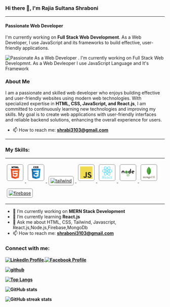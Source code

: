 ### Hi there 👋, I'm Rajia Sultana Shraboni
----------------------------------

#### Passionate Web Developer 
I'm currently working on <strong>Full Stack Web Development</strong>. As a Web Developer, I use JavaScript and its frameworks to build effective, user-friendly applications.

![Passionate As a Web Developer . I'm currently working on Full Stack Web Developmnt. As a Web Devleoper I use JavaScript Language and It's Framework](https://media.licdn.com/dms/image/v2/D5616AQE3tOL_neJF3w/profile-displaybackgroundimage-shrink_350_1400/profile-displaybackgroundimage-shrink_350_1400/0/1704393950168?e=1736380800&v=beta&t=DHevVgpbdlCCcc9LI26A-SDAk6TtxmJqIKnKrZRHyQU)



### About Me
I am a passionate and skilled web developer who enjoys building effective and user-friendly websites using modern web technologies. With specialized expertise in **HTML, CSS, JavaScript, and React.js**, I am committed to continuously learning new technologies and improving my skills. My goal is to create web applications with user-friendly interfaces and reliable backend solutions, enhancing the overall experience for users.

- 📫 How to reach me: **shrabi3103@gmail.com**

-------------------------------------------

### My Skills:
--------------------------------


 <p align="left">    <a href="https://www.w3.org/html/" target="_blank" rel="noreferrer">      <img src="https://raw.githubusercontent.com/devicons/devicon/master/icons/html5/html5-original-wordmark.svg" alt="html5" width="40" height="40" style="border: 1px solid gray; padding: 5px; margin: 5px; border-radius: 5px;"/>    </a>    <a href="https://www.w3schools.com/css/" target="_blank" rel="noreferrer">      <img src="https://raw.githubusercontent.com/devicons/devicon/master/icons/css3/css3-original-wordmark.svg" alt="css3" width="40" height="40" style="border: 1px solid gray; padding: 5px; margin: 5px; border-radius: 5px;"/>    </a>    <a href="https://tailwindcss.com/" target="_blank" rel="noreferrer">      <img src="https://www.vectorlogo.zone/logos/tailwindcss/tailwindcss-icon.svg" alt="tailwind" width="40" height="40" style="border: 1px solid gray; padding: 5px; margin: 5px; border-radius: 5px;"/>    </a>    <a href="https://developer.mozilla.org/en-US/docs/Web/JavaScript" target="_blank" rel="noreferrer">      <img src="https://raw.githubusercontent.com/devicons/devicon/master/icons/javascript/javascript-original.svg" alt="javascript" width="40" height="40" style="border: 1px solid gray; padding: 5px; margin: 5px; border-radius: 5px;"/>    </a>    <a href="https://reactjs.org/" target="_blank" rel="noreferrer">      <img src="https://raw.githubusercontent.com/devicons/devicon/master/icons/react/react-original-wordmark.svg" alt="react" width="40" height="40" style="border: 1px solid gray; padding: 5px; margin: 5px; border-radius: 5px;"/>    </a>    <a href="https://nodejs.org" target="_blank" rel="noreferrer">      <img src="https://raw.githubusercontent.com/devicons/devicon/master/icons/nodejs/nodejs-original-wordmark.svg" alt="nodejs" width="40" height="40" style="border: 1px solid gray; padding: 5px; margin: 5px; border-radius: 5px;"/>    </a>    <a href="https://www.mongodb.com/" target="_blank" rel="noreferrer">      <img src="https://raw.githubusercontent.com/devicons/devicon/master/icons/mongodb/mongodb-original-wordmark.svg" alt="mongodb" width="40" height="40" style="border: 1px solid gray; padding: 5px; margin: 5px; border-radius: 5px;"/>    </a>    <a href="https://firebase.google.com/" target="_blank" rel="noreferrer">      <img src="https://www.vectorlogo.zone/logos/firebase/firebase-icon.svg" alt="firebase" width="40" height="40" style="border: 1px solid gray; padding: 5px; margin: 5px; border-radius: 5px;"/>    </a>  </p>


----------------------------

- 🔭 I’m currently working on <strong>MERN Stack Development</strong> 
- 🌱 I’m currently learning <strong>React.js</strong> 
- 💬 Ask me about HTML, CSS, Tailwind, Javascript, React.js,Node.js,Firebase,MongoDb 
- 📫 How to reach me: <strong>shraboni3103@gmail.com 

### Connect with me:
<p align="left">
  <a href="https://www.linkedin.com/in/rajia-sultana-shraboni-17096327b/" target="_blank" rel="noreferrer">
    <img align="center" src="https://raw.githubusercontent.com/rahuldkjain/github-profile-readme-generator/master/src/images/icons/Social/linked-in-alt.svg" alt="LinkedIn Profile" height="30" width="40" />
  </a>
  <a href="https://www.facebook.com/rajiasultana.shraboni" target="_blank" rel="noreferrer">
    <img align="center" src="https://raw.githubusercontent.com/rahuldkjain/github-profile-readme-generator/master/src/images/icons/Social/facebook.svg" alt="Facebook Profile" height="30" width="40" />
  </a>
</p>


[<img src='https://cdn.jsdelivr.net/npm/simple-icons@3.0.1/icons/github.svg' alt='github' height='40'>](https://github.com/rajiasultanashraboni)  

[![Top Langs](https://github-readme-stats.vercel.app/api/top-langs/?username=rajiasultanashraboni)](https://github.com/anuraghazra/github-readme-stats)

![GitHub stats](https://github-readme-stats.vercel.app/api?username=rajiasultanashraboni&show_icons=true&count_private=true)  


![GitHub streak stats](https://streak-stats.demolab.com/?user=rajiasultanashraboni)  
